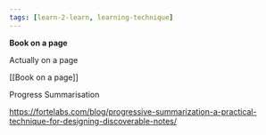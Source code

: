 ```yaml
---
tags: [learn-2-learn, learning-technique]
---
```


**Book on a page**

Actually <anything> on a page

[[Book on a page]]

Progress Summarisation

https://fortelabs.com/blog/progressive-summarization-a-practical-technique-for-designing-discoverable-notes/
